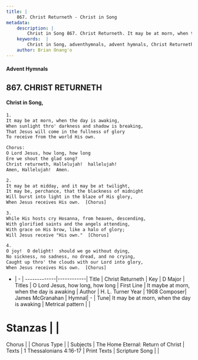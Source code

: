 ```yaml
---
title: |
    867. Christ Returneth - Christ in Song
metadata:
    description: |
        Christ in Song 867. Christ Returneth. It may be at morn, when the day is awaking, When sunlight thro' darkness and shadow is breaking, That Jesus will come in the fullness of glory To receive from the world His own. Chorus: O Lord Jesus, how long, how long Ere we shout the glad song? Christ returneth, Hallelujah!  hallelujah!  Amen, Hallelujah!  Amen.
    keywords:  |
        Christ in Song, adventhymnals, advent hymnals, Christ Returneth, It maybe at morn, when the day is awaking. O Lord Jesus, how long, how long
    author: Brian Onang'o
---
```


#### Advent Hymnals
## 867. CHRIST RETURNETH
####  Christ in Song,

```txt
1.
It may be at morn, when the day is awaking,
When sunlight thro' darkness and shadow is breaking,
That Jesus will come in the fullness of glory
To receive from the world His own.

Chorus:
O Lord Jesus, how long, how long
Ere we shout the glad song?
Christ returneth, Hallelujah!  hallelujah! 
Amen, Hallelujah!  Amen.

2.
It may be at midday, and it may be at twilight,
It may be, perchance, that the blackness of midnight
Will burst into light in the blaze of His glory,
When Jesus receives His own.  [Chorus]

3.
While His hosts cry Hosanna, from heaven, descending,
With glorified saints and the angels attending,
With grace on His brow, like a halo of glory;
Will Jesus receive "His own."  [Chorus]

4.
O joy!  O delight!  should we go without dying,
No sickness, no sadness, no dread, and no crying,
Caught up thro' the clouds with our Lord into glory,
When Jesus receives His own.  [Chorus]

```

- |   -  |
-------------|------------|
Title | Christ Returneth |
Key | D Major |
Titles | O Lord Jesus, how long, how long |
First Line | It maybe at morn, when the day is awaking |
Author | H. L. Turner
Year | 1908
Composer| James McGranahan |
Hymnal|  - |
Tune| It may be at morn, when the day is awaking |
Metrical pattern | |
# Stanzas |  |
Chorus |  |
Chorus Type |  |
Subjects | The Home Eternal: Return of Christ |
Texts | 1 Thessalonians 4:16-17 |
Print Texts | 
Scripture Song |  |
    
